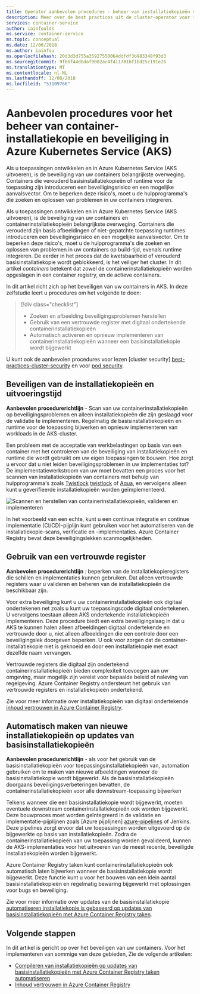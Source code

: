 ```yaml
---
title: Operator aanbevolen procedures - beheer van installatiekopieën voor Container in Azure Kubernetes Services (AKS)
description: Meer over de best practices uit de cluster-operator voor informatie over het beheren en beveiligen van containerinstallatiekopieën in Azure Kubernetes Service (AKS)
services: container-service
author: iainfoulds
ms.service: container-service
ms.topic: conceptual
ms.date: 12/06/2018
ms.author: iainfou
ms.openlocfilehash: 20d3d3d755a35927550064ddfdf3b983348f93d3
ms.sourcegitcommit: 9fb6f44dbdaf9002ac4f411781bf1bd25c191e26
ms.translationtype: MT
ms.contentlocale: nl-NL
ms.lasthandoff: 12/08/2018
ms.locfileid: "53109766"
---
```

# <a name="best-practices-for-container-image-management-and-security-in-azure-kubernetes-service-aks"></a>Aanbevolen procedures voor het beheer van container-installatiekopie en beveiliging in Azure Kubernetes Service (AKS)

Als u toepassingen ontwikkelen en in Azure Kubernetes Service (AKS uitvoeren), is de beveiliging van uw containers belangrijkste overweging. Containers die verouderd basisinstallatiekopieën of runtime voor de toepassing zijn introduceren een beveiligingsrisico en een mogelijke aanvalsvector. Om te beperken deze risico's, moet u de hulpprogramma's die zoeken en oplossen van problemen in uw containers integreren.

Als u toepassingen ontwikkelen en in Azure Kubernetes Service (AKS uitvoeren), is de beveiliging van uw containers en containerinstallatiekopieën belangrijkste overweging. Containers die verouderd zijn basis afbeeldingen of niet-gepatchte toepassing runtimes introduceren een beveiligingsrisico en een mogelijke aanvalsvector. Om te beperken deze risico's, moet u de hulpprogramma's die zoeken en oplossen van problemen in uw containers op build-tijd, evenals runtime integreren. De eerder in het proces dat de kwetsbaarheid of verouderd basisinstallatiekopie wordt geblokkeerd, is het veiliger het cluster. In dit artikel *containers* betekent dat zowel de containerinstallatiekopieën worden opgeslagen in een container registry, en de actieve containers.

In dit artikel richt zich op het beveiligen van uw containers in AKS. In deze zelfstudie leert u procedures om het volgende te doen:

> [!div class="checklist"]
> * Zoeken en afbeelding beveiligingsproblemen herstellen
> * Gebruik van een vertrouwde register met digitaal ondertekende containerinstallatiekopieën
> * Automatisch activeren en opnieuw implementeren van containerinstallatiekopieën wanneer een basisinstallatiekopie wordt bijgewerkt

U kunt ook de aanbevolen procedures voor lezen [cluster security] [ best-practices-cluster-security] en voor [pod security][best-practices-pod-security].

## <a name="secure-the-images-and-run-time"></a>Beveiligen van de installatiekopieën en uitvoeringstijd

**Aanbevolen procedurerichtlijn** - Scan van uw containerinstallatiekopieën op beveiligingsproblemen en alleen installatiekopieën die zijn geslaagd voor de validatie te implementeren. Regelmatig de basisinstallatiekopieën en runtime voor de toepassing bijwerken en opnieuw implementeren van workloads in de AKS-cluster.

Een probleem met de acceptatie van werkbelastingen op basis van een container met het controleren van de beveiliging van installatiekopieën en runtime die wordt gebruikt om uw eigen toepassingen te bouwen. Hoe zorgt u ervoor dat u niet leiden beveiligingsproblemen in uw implementaties tot? De implementatiewerkstroom van uw moet bevatten een proces voor het scannen van installatiekopieën van containers met behulp van hulpprogramma's zoals [Twistlock] [ twistlock] of [Aqua][aqua], en vervolgens alleen kunt u geverifieerde installatiekopieën worden geïmplementeerd.

![Scannen en herstellen van containerinstallatiekopieën, valideren en implementeren](media/operator-best-practices-container-security/scan-container-images-simplified.png)

In het voorbeeld van een echte, kunt u een continue integratie en continue implementatie (CI/CD)-pijplijn kunt gebruiken voor het automatiseren van de installatiekopie-scans, verificatie en -implementaties. Azure Container Registry bevat deze beveiligingslekken scanmogelijkheden.

## <a name="use-a-trusted-registry"></a>Gebruik van een vertrouwde register

**Aanbevolen procedurerichtlijn** : beperken van de installatiekopieregisters die schillen en implementaties kunnen gebruiken. Dat alleen vertrouwde registers waar u valideren en beheren van de installatiekopieën die beschikbaar zijn.

Voor extra beveiliging kunt u uw containerinstallatiekopieën ook digitaal ondertekenen net zoals u kunt uw toepassingscode digitaal ondertekenen. U vervolgens toestaan alleen AKS ondertekende installatiekopieën implementeren. Deze procedure biedt een extra beveiligingslaag in dat u AKS te kunnen halen alleen afbeeldingen digitaal ondertekende en vertrouwde door u, niet alleen afbeeldingen die een controle door een beveiligingslek doorgeven beperken. U ook voor zorgen dat de container-installatiekopie niet is geknoeid en door een installatiekopie met exact dezelfde naam vervangen.

Vertrouwde registers die digitaal zijn ondertekend containerinstallatiekopieën bieden complexiteit toevoegen aan uw omgeving, maar mogelijk zijn vereist voor bepaalde beleid of naleving van regelgeving. Azure Container Registry ondersteunt het gebruik van vertrouwde registers en installatiekopieën ondertekend.

Zie voor meer informatie over installatiekopieën van digitaal ondertekende [inhoud vertrouwen in Azure Container Registry][acr-content-trust].

## <a name="automatically-build-new-images-on-base-image-update"></a>Automatisch maken van nieuwe installatiekopieën op updates van basisinstallatiekopieën

**Aanbevolen procedurerichtlijn** - als voor het gebruik van de basisinstallatiekopieën voor toepassingsinstallatiekopieën van, automation gebruiken om te maken van nieuwe afbeeldingen wanneer de basisinstallatiekopie wordt bijgewerkt. Als de basisinstallatiekopieën doorgaans beveiligingsverbeteringen bevatten, de containerinstallatiekopieën voor alle downstream-toepassing bijwerken

Telkens wanneer die een basisinstallatiekopie wordt bijgewerkt, moeten eventuele downstream containerinstallatiekopieën ook worden bijgewerkt. Deze bouwproces moet worden geïntegreerd in de validatie en implementatie-pijplijnen zoals [Azure pijplijnen] [ azure-pipelines] of Jenkins. Deze pipelines zorgt ervoor dat uw toepassingen worden uitgevoerd op de bijgewerkte op basis van installatiekopieën. Zodra de containerinstallatiekopieën van uw toepassing worden gevalideerd, kunnen de AKS-implementaties voor het uitvoeren van de meest recente, beveiligde installatiekopieën worden bijgewerkt.

Azure Container Registry taken kunt containerinstallatiekopieën ook automatisch laten bijwerken wanneer de basisinstallatiekopie wordt bijgewerkt. Deze functie kunt u voor het bouwen van een klein aantal basisinstallatiekopieën en regelmatig bewaring bijgewerkt met oplossingen voor bugs en beveiliging.

Zie voor meer informatie over updates van de basisinstallatiekopie [automatiseren installatiekopie is gebaseerd op updates van basisinstallatiekopieën met Azure Container Registry taken][acr-base-image-update].

## <a name="next-steps"></a>Volgende stappen

In dit artikel is gericht op over het beveiligen van uw containers. Voor het implementeren van sommige van deze gebieden, Zie de volgende artikelen:

* [Compileren van installatiekopieën op updates van basisinstallatiekopieën met Azure Container Registry taken automatiseren][acr-base-image-update]
* [Inhoud vertrouwen in Azure Container Registry][acr-content-trust]

<!-- EXTERNAL LINKS -->
[azure-pipelines]: /azure/devops/pipelines/?view=vsts
[twistlock]: https://www.twistlock.com/
[aqua]: https://www.aquasec.com/

<!-- INTERNAL LINKS -->
[best-practices-cluster-security]: operator-best-practices-cluster-security.md
[best-practices-pod-security]: developer-best-practices-pod-security.md
[acr-content-trust]: ../container-registry/container-registry-content-trust.md
[acr-base-image-update]: ../container-registry/container-registry-tutorial-base-image-update.md
